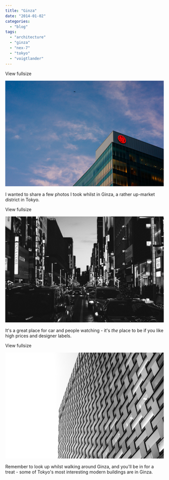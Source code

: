 ```yaml
---
title: "Ginza"
date: "2014-01-02"
categories: 
  - "blog"
tags: 
  - "architecture"
  - "ginza"
  - "nex-7"
  - "tokyo"
  - "voigtlander"
---
```


View fullsize

![20131230-DSC08580.jpg](/assets/images/7e585-20131230-dsc08580.jpg)

I wanted to share a few photos I took whilst in Ginza, a rather up-market district in Tokyo.

View fullsize

![20131230-DSC08585.jpg](/assets/images/15a6e-20131230-dsc08585.jpg)

It's a great place for car and people watching - it's _the_ place to be if you like high prices and designer labels.

View fullsize

![20131230-DSC08582.jpg](/assets/images/e33ec-20131230-dsc08582.jpg)

Remember to look up whilst walking around Ginza, and you'll be in for a treat - some of Tokyo's most interesting modern buildings are in Ginza.
